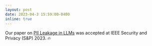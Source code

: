 ```yaml
---
layout: post
date: 2023-04-3 15:59:00-0400
inline: true
---
```


Our paper on <a href="https://arxiv.org/abs/2302.00539">PII Leakage in LLMs</a> was accepted at IEEE Security and Privacy (S&P) 2023. :fire: 
